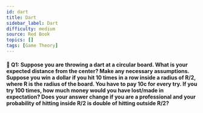 ```yaml
---
id: dart
title: Dart
sidebar_label: Dart
difficulty: medium
source: Red Book
topics: []
tags: [Game Theory]
---
```

#### 📖 Q1:  Suppose you are throwing a dart at a circular board. What is your expected distance from the center? Make any necessary assumptions. Suppose you win a dollar if you hit 10 times in a row inside a radius of R/2, where R is the radius of the board. You have to pay 10c for every try. If you try 100 times, how much money would you have lost/made in expectation? Does your answer change if you are a professional and your probability of hitting inside R/2 is double of hitting outside R/2?